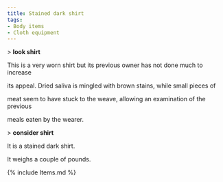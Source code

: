 ```yaml
---
title: Stained dark shirt
tags:
- Body items
- Cloth equipment
---
```


\> **look shirt**

This is a very worn shirt but its previous owner has not done much to
increase

its appeal. Dried saliva is mingled with brown stains, while small
pieces of

meat seem to have stuck to the weave, allowing an examination of the
previous

meals eaten by the wearer.

\> **consider shirt**

It is a stained dark shirt.

It weighs a couple of pounds.

{% include Items.md %}
